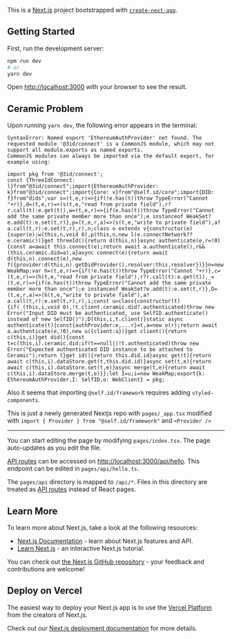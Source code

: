 This is a [Next.js](https://nextjs.org/) project bootstrapped with [`create-next-app`](https://github.com/vercel/next.js/tree/canary/packages/create-next-app).

## Getting Started

First, run the development server:

```bash
npm run dev
# or
yarn dev
```

Open [http://localhost:3000](http://localhost:3000) with your browser to see the result.

## Ceramic Problem

Upon running `yarn dev`, the following error appears in the terminal:

```
SyntaxError: Named export 'EthereumAuthProvider' not found. The requested module '@3id/connect' is a CommonJS module, which may not support all module.exports as named exports.
CommonJS modules can always be imported via the default export, for example using:

import pkg from '@3id/connect';
const {ThreeIdConnect: l}from"@3id/connect";import{EthereumAuthProvider: k}from"@3id/connect";import{Core: v}from"@self.id/core";import{DID: f}from"dids";var s=(t,e,r)=>{if(!e.has(t))throw TypeError("Cannot "+r)},d=(t,e,r)=>(s(t,e,"read from private field"),r?r.call(t):e.get(t)),w=(t,e,r)=>{if(e.has(t))throw TypeError("Cannot add the same private member more than once");e instanceof WeakSet?e.add(t):e.set(t,r)},p=(t,e,r,a)=>(s(t,e,"write to private field"),a?a.call(t,r):e.set(t,r),r),n;class o extends v{constructor(e){super(e);w(this,n,void 0),p(this,n,new l(e.connectNetwork??e.ceramic))}get threeId(){return d(this,n)}async authenticate(e,r=!0){const a=await this.connect(e);return await a.authenticate(),r&&(this.ceramic.did=a),a}async connect(e){return await d(this,n).connect(e),new f({provider:d(this,n).getDidProvider(),resolver:this.resolver})}}n=new WeakMap;var h=(t,e,r)=>{if(!e.has(t))throw TypeError("Cannot "+r)},c=(t,e,r)=>(h(t,e,"read from private field"),r?r.call(t):e.get(t)),_=(t,e,r)=>{if(e.has(t))throw TypeError("Cannot add the same private member more than once");e instanceof WeakSet?e.add(t):e.set(t,r)},D=(t,e,r,a)=>(h(t,e,"write to private field"),a?a.call(t,r):e.set(t,r),r),i;const u=class{constructor(t){if(_(this,i,void 0),!t.client.ceramic.did?.authenticated)throw new Error("Input DID must be authenticated, use SelfID.authenticate() instead of new SelfID()");D(this,i,t.client)}static async authenticate(t){const{authProvider:e,...r}=t,a=new o(r);return await a.authenticate(e,!0),new u({client:a})}get client(){return c(this,i)}get did(){const t=c(this,i).ceramic.did;if(t==null||!t.authenticated)throw new Error("Expected authenticated DID instance to be attached to Ceramic");return t}get id(){return this.did.id}async get(t){return await c(this,i).dataStore.get(t,this.did.id)}async set(t,e){return await c(this,i).dataStore.set(t,e)}async merge(t,e){return await c(this,i).dataStore.merge(t,e)}};let I=u;i=new WeakMap;export{k: EthereumAuthProvider,I: SelfID,o: WebClient} = pkg;
```

Also it seems that importing `@self.id/framework` requires adding `styled-components`.

This is just a newly generated Nextjs repo with `pages/_app.tsx` modified with `import { Provider } from "@self.id/framework"` and `<Provider />`

---

You can start editing the page by modifying `pages/index.tsx`. The page auto-updates as you edit the file.

[API routes](https://nextjs.org/docs/api-routes/introduction) can be accessed on [http://localhost:3000/api/hello](http://localhost:3000/api/hello). This endpoint can be edited in `pages/api/hello.ts`.

The `pages/api` directory is mapped to `/api/*`. Files in this directory are treated as [API routes](https://nextjs.org/docs/api-routes/introduction) instead of React pages.

## Learn More

To learn more about Next.js, take a look at the following resources:

- [Next.js Documentation](https://nextjs.org/docs) - learn about Next.js features and API.
- [Learn Next.js](https://nextjs.org/learn) - an interactive Next.js tutorial.

You can check out [the Next.js GitHub repository](https://github.com/vercel/next.js/) - your feedback and contributions are welcome!

## Deploy on Vercel

The easiest way to deploy your Next.js app is to use the [Vercel Platform](https://vercel.com/new?utm_medium=default-template&filter=next.js&utm_source=create-next-app&utm_campaign=create-next-app-readme) from the creators of Next.js.

Check out our [Next.js deployment documentation](https://nextjs.org/docs/deployment) for more details.
